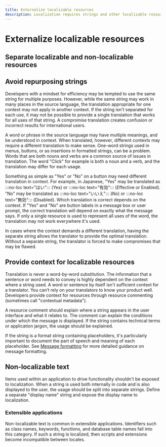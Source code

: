 ```yaml
---
title: Externalize localizable resources
description: Localization requires strings and other localizable resources to be separated from code and non-localizable resources (externalized).
---
```


# Externalize localizable resources
<!-- NOTE this article is not yet complete -->
<!-- Add paragraph about externalization of non-loc resources -->

## Separate localizable and non-localizable resources

## Avoid repurposing strings

Developers with a mindset for efficiency may be tempted to use the same string for multiple purposes.
However, while the same string may work in many places in the source language, the translation appropriate for one context may not apply in another context.
If the string isn't separated for each use, it may not be possible to provide a single translation that works for all uses of that string.
A compromise translation creates confusion or incorrect results for international users.

A word or phrase in the source language may have multiple meanings, and be understood in context.
When translated, however, different contexts may require a different translation to make sense.
One-word strings used in menus, buttons, or as insertions in formatted strings, can be a problem.
Words that are both nouns and verbs are a common source of issues in translation.
The word "Click" for example is both a noun and a verb, and the translation may differ for each usage.

Something as simple as "Yes" or "No" on a button may need different translation in context.
For example, in Japanese, "Yes" may be translated as :::no-loc text="はい"::: (Yes) or :::no-loc text="有効"::: (Effective or Enabled).
"No" may be translated as :::no-loc text="いいえ"::: (No) or :::no-loc text="無効"::: (Disabled).
Which translation is correct depends on the context.
If "Yes" and "No" are button labels in a message box or user prompt, the correct translation will depend on exactly what the message says.
If only a single resource is used to represent all uses of the word, the translation may not work everywhere it's used.

In cases where the context demands a different translation, having the separate string allows the translator to provide the optimal translation.
Without a separate string, the translator is forced to make compromises that may be flawed.

## Provide context for localizable resources

Translation is never a word-by-word substitution.
The information that a sentence or word needs to convey is highly dependent on the context where a string used.
A word or sentence by itself isn't sufficient context for a translator.
You can’t rely on your translators to know your product well.
Developers provide context for resources through resource commenting (sometimes call "contextual metadata").

A resource comment should explain where a string appears in the user interface and what it relates to.
The comment can explain the conditions under which the message is displayed.
If the string contains technical terms or application jargon, the usage should be explained.

If the string is a format string containing placeholders, it's particularly important to document the part of speech and meaning of each placeholder.
See [Message formatting](..\internationalization/message-formatting.md) for more detailed guidance on message formatting.

## Non-localizable text

Items used within an application to drive functionality shouldn't be exposed to localization.
When a string is used both internally in code and is also displayed to the user, the usage should be split into separate strings.
Define a separate "display name" string and expose the display name to localization.

### Extensible applications

Non-localizable text is common in extensible applications.
Identifiers such as class names, keywords, functions, and database table names fall into this category.
If such a string is localized, then scripts and extensions become incompatible between locales.
